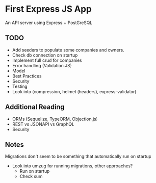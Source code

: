 # First Express JS App

An API server using Express + PostGreSQL

## TODO

* Add seeders to populate some companies and owners.
* Check db connection on startup
* Implement full crud for companies
* Error handling (Validation.JS)
* Model
* Best Practices
* Security
* Testing
* Look into (compression, helmet (headers), express-validator)

## Additional Reading

* ORMs (Sequelize, TypeORM, Objection.js)
* REST vs JSONAPI vs GraphQL
* Security

## Notes

Migrations don't seem to be something that automatically run on startup

- Look into umzug for running migrations, other approaches?
  - Run on startup
  - Check sum